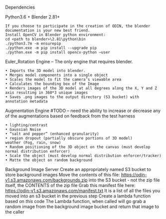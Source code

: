 

Dependencies


Python3.6 +
Blender 2.81+

	If you choose to participate in the creation of ODIN, the blender documentation is your new best friend.
	Install OpenCV in Blender python environment:
	cd <path to blender>\2.81\python\bin 
	./python3.7m -m ensurepip 
	./python.exe -m pip install --upgrade pip 
	./python.exe -m pip install opencv-python –user



Euler_Rotation Engine – The only engine that requires blender.

    • Imports the 3D model into blender.
    • Merges model components into a single object
    • Scales the model to fit the camera’s viewable area
    • Calculates the bounding box of the Image
    • Renders images of the 3D model at all degrees along the X, Y and Z axis resulting in 360*3 unique images
    • Saves .png images to the output directory (S3 bucket) with annotation metadata

Augmentation Engine 
	#TODO – need the ability to increase or decrease any of the augmentations based on feedback from the test harness

    • lighting/contrast
    • Gaussian Noise
    • “salt and pepper” (enhanced granularity)
    • region dropout (partially obscure portions of 3D model)
    weather (Fog, rain, snow)
    • Random positioning of the 3D object on the canvas (must develop normal distribution enforcer)
    • Scale the object (must develop normal distribution enforcer/tracker)
    • Matte the object on random background


Background Image Server
    Create an appropriately named S3 bucket to store background images
    Move the contents of this file: https://odin-v1.s3.amazonaws.com/backgrounds.zip into the S3 bucket - not the zip file itself, the CONTENTS of the zip file
    Grab this manifest file here: https://odin-v1.s3.amazonaws.com/manifest.txt It is a list of all the files you moved into an s3 bucket in the previous step
    Create a lambda function based on *this* code
    The Lambda function, when called will go grab a random image from the background image bucket and return that image to the caller